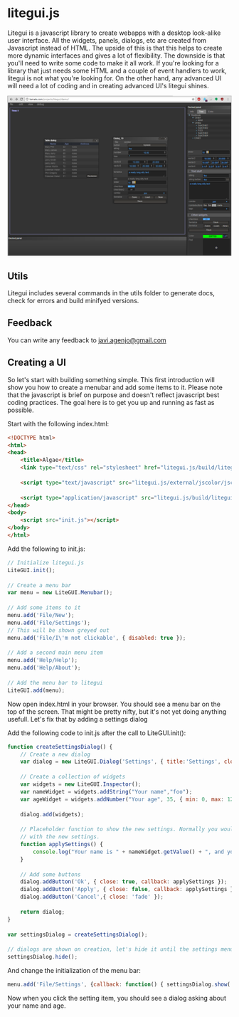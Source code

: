 litegui.js
==========

Litegui is a javascript library to create webapps with a desktop look-alike user interface. All the widgets, panels,
dialogs, etc are created from Javascript instead of HTML. The upside of this is that this helps to create more dynamic
interfaces and gives a lot of flexibility. The downside is that you'll need to write some code to make it all work. If
you're looking for a library that just needs some HTML and a couple of event handlers to work, litegui is not what
you're looking for. On the other hand, any advanced UI will need a lot of coding and in creating advanced UI's litegui
shines.

![Example](imgs/litegui.PNG "LiteGUI Example")

Utils
-----

Litegui includes several commands in the utils folder to generate docs, check for errors and build minifyed versions.

Feedback
--------

You can write any feedback to javi.agenjo@gmail.com

Creating a UI
-----------

So let's start with building something simple. This first introduction will show you how to create a menubar and add
some items to it. Please note that the javascript is brief on purpose and doesn't reflect javascript best coding
practices. The goal here is to get you up and running as fast as possible.

Start with the following index.html:
```html
<!DOCTYPE html>
<html>
<head>
    <title>Algae</title>
    <link type="text/css" rel="stylesheet" href="litegui.js/build/litegui.css">

    <script type="text/javascript" src="litegui.js/external/jscolor/jscolor.js"></script>

    <script type="application/javascript" src="litegui.js/build/litegui.js"></script>
</head>
<body>
    <script src="init.js"></script>
</body>
</html>
```

Add the following to init.js:
```javascript
// Initialize litegui.js
LiteGUI.init();

// Create a menu bar
var menu = new LiteGUI.Menubar();

// Add some items to it
menu.add('File/New');
menu.add('File/Settings');
// This will be shown greyed out
menu.add('File/I\'m not clickable', { disabled: true });

// Add a second main menu item
menu.add('Help/Help');
menu.add('Help/About');

// Add the menu bar to litegui
LiteGUI.add(menu);
```

Now open index.html in your browser. You should see a menu bar on the top of the screen. That might be pretty nifty,
but it's not yet doing anything usefull. Let's fix that by adding a settings dialog

Add the following code to init.js after the call to LiteGUI.init():
```javascript
function createSettingsDialog() {
    // Create a new dialog
    var dialog = new LiteGUI.Dialog('Settings', { title:'Settings', close: true, minimize: false, width: 300, height: 500, scroll: false, resizable: false, draggable: true });

    // Create a collection of widgets
    var widgets = new LiteGUI.Inspector();
    var nameWidget = widgets.addString("Your name","foo");
    var ageWidget = widgets.addNumber("Your age", 35, { min: 0, max: 125 });

    dialog.add(widgets);

    // Placeholder function to show the new settings. Normally you would do something usefull here
    // with the new settings.
    function applySettings() {
        console.log("Your name is " + nameWidget.getValue() + ", and you are " + ageWidget.getValue() + " years old");
    }

    // Add some buttons
    dialog.addButton('Ok', { close: true, callback: applySettings });
    dialog.addButton('Apply', { close: false, callback: applySettings });
    dialog.addButton('Cancel',{ close: 'fade' });

    return dialog;
}

var settingsDialog = createSettingsDialog();

// dialogs are shown on creation, let's hide it until the settings menu item is clicked
settingsDialog.hide();
```

And change the initialization of the menu bar:
```javascript
menu.add('File/Settings', {callback: function() { settingsDialog.show('fade'); } });
```

Now when you click the setting item, you should see a dialog asking about your name and age.






